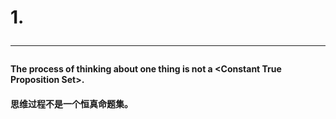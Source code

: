 # 1. <hr>
#### The process of thinking about one thing is not a \<Constant True Proposition Set\>.
#### 思维过程不是一个恒真命题集。
